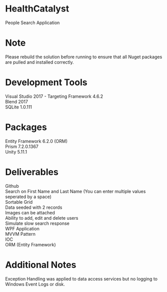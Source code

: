 # HealthCatalyst
People Search Application  

# Note
Please rebuild the solution before running to ensure that all Nuget packages are pulled and installed correctly.  

# Development Tools
Visual Studio 2017 - Targeting Framework 4.6.2  
Blend 2017  
SQLite 1.0.111   

# Packages
Entity Framework 6.2.0 (ORM)  
Prism 7.2.0.1367  
Unity 5.11.1  

# Deliverables
Github  
Search on First Name and Last Name (You can enter multiple values seperated by a space)  
Sortable Grid  
Data seeded with 2 records  
Images can be attached  
Ability to add, edit and delete users  
Simulate slow search response  
WPF Application  
MVVM Pattern  
IOC  
ORM (Entity Framework)  

# Additional Notes
Exception Handling was applied to data access services but no logging to Windows Event Logs or disk.  
